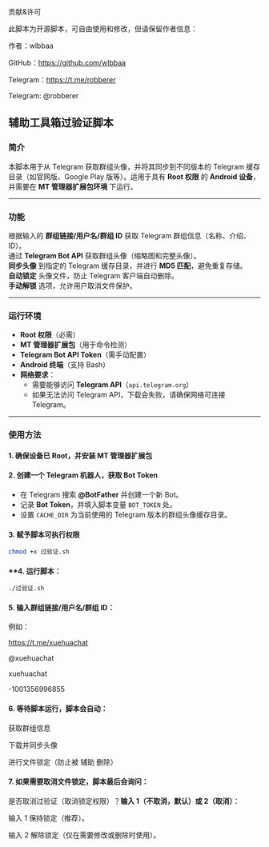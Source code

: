 贡献&许可

此脚本为开源脚本，可自由使用和修改，但请保留作者信息：

作者：wlbbaa

GitHub：https://github.com/wlbbaa

Telegram：https://t.me/robberer

Telegram: @robberer

## **辅助工具箱过验证脚本**  

### **简介**  
本脚本用于从 Telegram 获取群组头像，并将其同步到不同版本的 Telegram 缓存目录（如官网版、Google Play 版等）。适用于具有 **Root 权限** 的 **Android 设备**，并需要在 **MT 管理器扩展包环境** 下运行。  

---

### **功能**  
 根据输入的 **群组链接/用户名/群组 ID** 获取 Telegram 群组信息（名称、介绍、ID）。  
 通过 **Telegram Bot API** 获取群组头像（缩略图和完整头像）。  
 **同步头像** 到指定的 Telegram 缓存目录，并进行 **MD5 匹配**，避免重复存储。  
 **自动锁定** 头像文件，防止 Telegram 客户端自动删除。  
 **手动解锁** 选项，允许用户取消文件保护。  

---

### **运行环境**  
- **Root 权限**（必需）  
- **MT 管理器扩展包**（用于命令检测）  
- **Telegram Bot API Token**（需手动配置）  
- **Android 终端**（支持 Bash）  
- **网络要求**：  
  - 需要能够访问 **Telegram API**（`api.telegram.org`）  
  - 如果无法访问 Telegram API，下载会失败，请确保网络可连接 Telegram。  

---

### **使用方法**  

#### **1. 确保设备已 Root，并安装 MT 管理器扩展包**  

#### **2. 创建一个 Telegram 机器人，获取 Bot Token**  
- 在 Telegram 搜索 **@BotFather** 并创建一个新 Bot。  
- 记录 **Bot Token**，并填入脚本变量 `BOT_TOKEN` 处。  
- 设置 `CACHE_DIR` 为当前使用的 Telegram 版本的群组头像缓存目录。  

#### **3. 赋予脚本可执行权限**  
```sh
chmod +x 过验证.sh
```

#### **4. 运行脚本：
```sh
./过验证.sh
```

#### **5. 输入群组链接/用户名/群组 ID：**

例如：

https://t.me/xuehuachat

@xuehuachat

xuehuachat

-1001356996855



#### **6. 等待脚本运行，脚本会自动：**

获取群组信息

下载并同步头像

进行文件锁定（防止被 辅助 删除）



#### **7. 如果需要取消文件锁定，脚本最后会询问：**

是否取消过验证（取消锁定权限）？**输入 1（不取消，默认）或 2（取消）**：

输入 1 保持锁定（推荐）。

输入 2 解除锁定（仅在需要修改或删除时使用）。
